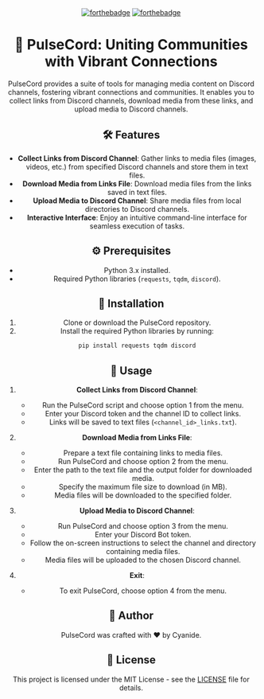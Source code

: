 ﻿﻿﻿﻿<div align="center">
    

[![forthebadge](https://forthebadge.com/images/badges/fuck-it-ship-it.svg)](https://forthebadge.com)
[![forthebadge](https://forthebadge.com/images/badges/made-with-python.svg)](https://forthebadge.com)


# 🚀 PulseCord: Uniting Communities with Vibrant Connections

PulseCord provides a suite of tools for managing media content on Discord channels, fostering vibrant connections and communities. It enables you to collect links from Discord channels, download media from these links, and upload media to Discord channels.

## 🛠️ Features

- **Collect Links from Discord Channel**: Gather links to media files (images, videos, etc.) from specified Discord channels and store them in text files.
- **Download Media from Links File**: Download media files from the links saved in text files.
- **Upload Media to Discord Channel**: Share media files from local directories to Discord channels.
- **Interactive Interface**: Enjoy an intuitive command-line interface for seamless execution of tasks.

## ⚙️ Prerequisites

- Python 3.x installed.
- Required Python libraries (`requests`, `tqdm`, `discord`).

## 📝 Installation

1. Clone or download the PulseCord repository.
2. Install the required Python libraries by running:
    ```bash
    pip install requests tqdm discord
    ```

## 🚦 Usage

1. **Collect Links from Discord Channel**:
    - Run the PulseCord script and choose option 1 from the menu.
    - Enter your Discord token and the channel ID to collect links.
    - Links will be saved to text files (`<channel_id>_links.txt`).

2. **Download Media from Links File**:
    - Prepare a text file containing links to media files.
    - Run PulseCord and choose option 2 from the menu.
    - Enter the path to the text file and the output folder for downloaded media.
    - Specify the maximum file size to download (in MB).
    - Media files will be downloaded to the specified folder.

3. **Upload Media to Discord Channel**:
    - Run PulseCord and choose option 3 from the menu.
    - Enter your Discord Bot token.
    - Follow the on-screen instructions to select the channel and directory containing media files.
    - Media files will be uploaded to the chosen Discord channel.

4. **Exit**:
    - To exit PulseCord, choose option 4 from the menu.

## 📝 Author

PulseCord was crafted with ❤️‍ by Cyanide.

## 📄 License

This project is licensed under the MIT License - see the [LICENSE](LICENSE) file for details.
